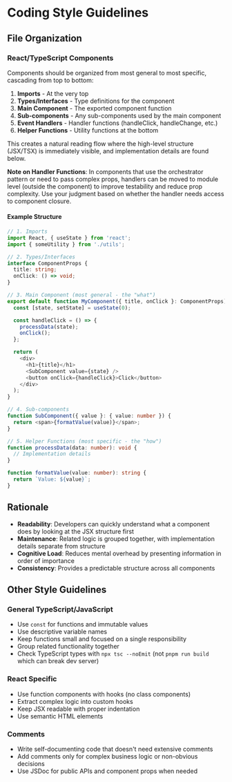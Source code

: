 # Coding Style Guidelines

## File Organization

### React/TypeScript Components

Components should be organized from most general to most specific, cascading from top to bottom:

1. **Imports** - At the very top
2. **Types/Interfaces** - Type definitions for the component
3. **Main Component** - The exported component function
4. **Sub-components** - Any sub-components used by the main component
5. **Event Handlers** - Handler functions (handleClick, handleChange, etc.)
6. **Helper Functions** - Utility functions at the bottom

This creates a natural reading flow where the high-level structure (JSX/TSX) is immediately visible, and implementation details are found below.

**Note on Handler Functions**: In components that use the orchestrator pattern or need to pass complex props, handlers can be moved to module level (outside the component) to improve testability and reduce prop complexity. Use your judgment based on whether the handler needs access to component closure.

#### Example Structure

```typescript
// 1. Imports
import React, { useState } from 'react';
import { someUtility } from './utils';

// 2. Types/Interfaces
interface ComponentProps {
  title: string;
  onClick: () => void;
}

// 3. Main Component (most general - the "what")
export default function MyComponent({ title, onClick }: ComponentProps) {
  const [state, setState] = useState(0);

  const handleClick = () => {
    processData(state);
    onClick();
  };

  return (
    <div>
      <h1>{title}</h1>
      <SubComponent value={state} />
      <button onClick={handleClick}>Click</button>
    </div>
  );
}

// 4. Sub-components
function SubComponent({ value }: { value: number }) {
  return <span>{formatValue(value)}</span>;
}

// 5. Helper Functions (most specific - the "how")
function processData(data: number): void {
  // Implementation details
}

function formatValue(value: number): string {
  return `Value: ${value}`;
}
```

## Rationale

- **Readability**: Developers can quickly understand what a component does by looking at the JSX structure first
- **Maintenance**: Related logic is grouped together, with implementation details separate from structure
- **Cognitive Load**: Reduces mental overhead by presenting information in order of importance
- **Consistency**: Provides a predictable structure across all components

## Other Style Guidelines

### General TypeScript/JavaScript

- Use `const` for functions and immutable values
- Use descriptive variable names
- Keep functions small and focused on a single responsibility
- Group related functionality together
- Check TypeScript types with `npx tsc --noEmit` (not `pnpm run build` which can break dev server)

### React Specific

- Use function components with hooks (no class components)
- Extract complex logic into custom hooks
- Keep JSX readable with proper indentation
- Use semantic HTML elements

### Comments

- Write self-documenting code that doesn't need extensive comments
- Add comments only for complex business logic or non-obvious decisions
- Use JSDoc for public APIs and component props when needed
